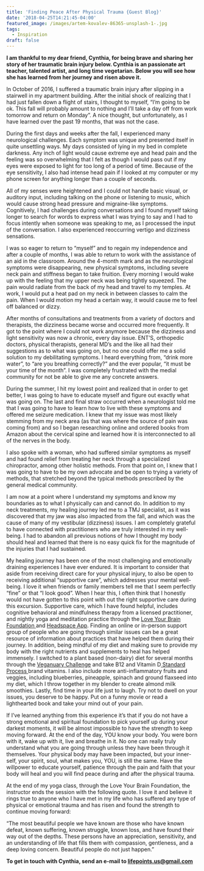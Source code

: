 ```yaml
---
title: 'Finding Peace After Physical Trauma {Guest Blog}'
date: '2018-04-25T14:21:45-04:00'
featured_image: /images/artem-kovalev-86365-unsplash-1-.jpg
tags:
  - Inspiration
draft: false
---
```

**I am thankful to my dear friend, Cynthia, for being brave and sharing her story of her traumatic brain injury below. Cynthia is an passionate art teacher, talented artist, and long time vegetarian. Below you will see how she has learned from her journey and risen above it.**

In October of 2016, I suffered a traumatic brain injury after slipping in a stairwell in my apartment building. After the initial shock of realizing that I had just fallen down a flight of stairs, I thought to myself, “I’m going to be ok. This fall will probably amount to nothing and I’ll take a day off from work tomorrow and return on Monday”. A nice thought, but unfortunately, as I have learned over the past 19 months, that was not the case. 

During the first days and weeks after the fall, I experienced many neurological challenges. Each symptom was unique and presented itself in quite unsettling ways. My days consisted of lying in my bed in complete darkness. Any inch of light would cause extreme eye and head pain and the feeling was so overwhelming that I felt as though I would pass out if my eyes were exposed to light for too long of a period of time. Because of the eye sensitivity, I also had intense head pain if I looked at my computer or my phone screen for anything longer than a couple of seconds. 

All of my senses were heightened and I could not handle basic visual, or auditory input, including talking on the phone or listening to music, which would cause strong head pressure and migraine-like symptoms. Cognitively, I had challenges during conversations and I found myself taking longer to search for words to express what I was trying to say and I had to focus intently when someone was speaking to me, as I processed the input of the conversation. I also experienced reoccurring vertigo and dizziness sensations. 

I was so eager to return to “myself” and to regain my independence and after a couple of months, I was able to return to work with the assistance of an aid in the classroom. Around the 4-month mark and as the neurological symptoms were disappearing, new physical symptoms, including severe neck pain and stiffness began to take fruition. Every morning I would wake up with the feeling that my upper neck was being tightly squeezed. The pain would radiate from the back of my head and travel to my temples. At work, I would put a heat pad on my neck in between classes to calm the pain. When I would motion my head a certain way, it would cause me to feel off balanced or dizzy. 

After months of consultations and treatments from a variety of doctors and therapists, the dizziness became worse and occurred more frequently. It got to the point where I could not work anymore because the dizziness and light sensitivity was now a chronic, every day issue. ENT’S, orthopedic doctors, physical therapists, general MD’s and the like all had their suggestions as to what was going on, but no one could offer me a solid solution to my debilitating symptoms. I heard everything from, “drink more water”, to “are you breathing correctly?” and the ever popular, “it must be your time of the month”. I was completely frustrated with the medial community for not be able to give me any concrete answers. 

During the summer, I hit my lowest point and realized that in order to get better, I was going to have to educate myself and figure out exactly what was going on. The last and final straw occurred when a neurologist told me that I was going to have to learn how to live with these symptoms and offered me seizure medication. I knew that my issue was most likely stemming from my neck area (as that was where the source of pain was coming from) and so I began researching online and ordered books from Amazon about the cervical spine and learned how it is interconnected to all of the nerves in the body. 

I also spoke with a woman, who had suffered similar symptoms as myself and had found relief from treating her neck through a specialized chiropractor, among other holistic methods. From that point on, I knew that I was going to have to be my own advocate and be open to trying a variety of methods, that stretched beyond the typical methods prescribed by the general medical community.  

I am now at a point where I understand my symptoms and know my boundaries as to what I physically can and cannot do. In addition to my neck treatments, my healing journey led me to a TMJ specialist, as it was discovered that my jaw was also impacted from the fall, and which was the cause of many of my vestibular (dizziness) issues. I am completely grateful to have connected with practitioners who are truly interested in my well-being. I had to abandon all previous notions of how I thought my body should heal and learned that there is no easy quick fix for the magnitude of the injuries that I had sustained. 

My healing journey has been one of the most challenging and emotionally draining experiences I have ever endured.  It is important to consider that aside from receiving direct care for your physical injury, to also be open to receiving additional “supportive care”, which addresses your mental well-being. I love it when friends or family members tell me that I seem perfectly “fine” or that “I look good”. When I hear this, I often think that I honestly would not have gotten to this point with out the right supportive care during this excursion. Supportive care, which I have found helpful, includes cognitive behavioral and mindfulness therapy from a licensed practitioner, and nightly yoga and meditation practice through the [Love Your Brain Foundation ](http://www.loveyourbrain.com/) and [Headspace App](https://www.headspace.com/headspace-meditation-app). Finding an online or in-person support group of people who are going through similar issues can be a great resource of information about practices that have helped them during their journey. In addition, being mindful of my diet and making sure to provide my body with the right nutrients and supplements to heal has helped immensely. I switched to a plant based (non-dairy) diet for several months through the [Veganuary Challenge](https://veganuary.com/) and take B12 and Vitamin D[ Standard Process ](https://www.standardprocess.com/) brand vitamins. I also include more anti-inflammatory fruits and veggies, including blueberries, pineapple, spinach and ground flaxseed into my diet, which I throw together in my blender to create almond milk smoothies. Lastly, find time in your life just to laugh. Try not to dwell on your issues, you deserve to be happy. Put on a funny movie or read a lighthearted book and take your mind out of your pain.  

If I’ve learned anything from this experience it’s that if you do not have a strong emotional and spiritual foundation to pick yourself up during your darkest moments, it will be almost impossible to have the strength to keep moving forward. At the end of the day, YOU know your body. You were born with it, wake up with it, live and breathe in it. No one can really truly understand what you are going through unless they have been through it themselves. Your physical body may have been impacted, but your inner-self, your spirit, soul, what makes you, YOU, is still the same. Have the willpower to educate yourself, patience through the pain and faith that your body will heal and you will find peace during and after the physical trauma. 

At the end of my yoga class, through the Love Your Brain Foundation, the instructor ends the session with the following quote. I love it and believe it rings true to anyone who I have met in my life who has suffered any type of physical or emotional trauma and has risen and found the strength to continue moving forward: 

“The most beautiful people we have known are those who have known defeat, known suffering, known struggle, known loss, and have found their way out of the depths. These persons have an appreciation, sensitivity, and an understanding of life that fills them with compassion, gentleness, and a deep loving concern. Beautiful people do not just happen.”

**To get in touch with Cynthia, send an e-mail to lifepoints.us@gmail.com**
